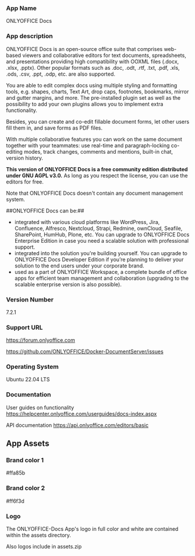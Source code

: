 ### App Name
ONLYOFFICE Docs

### App description

ONLYOFFICE Docs is an open-source office suite that comprises web-based viewers and collaborative editors for text documents, spreadsheets, and presentations providing high compatibility with OOXML files (.docx, .xlsx, .pptx). Other popular formats such as .doc, .odt, .rtf, .txt, .pdf, .xls, .ods, .csv, .ppt, .odp, etc. are also supported.

You are able to edit complex docs using multiple styling and formatting tools, e.g. shapes, charts, Text Art, drop caps, footnotes, bookmarks, mirror and gutter margins, and more. The pre-installed plugin set as well as the possibility to add your own plugins allows you to implement extra functionality.

Besides, you can create and co-edit fillable document forms, let other users fill them in, and save forms as PDF files.

With multiple collaborative features you can work on the same document together with your teammates: use real-time and paragraph-locking co-editing modes, track changes, comments and mentions, built-in chat, version history.

**This version of ONLYOFFICE Docs is a free community edition distributed under GNU AGPL v3.0.** As long as you respect the license, you can use the editors for free.

Note that ONLYOFFICE Docs doesn't contain any document management system.

##ONLYOFFICE Docs can be:##

* integrated with various cloud platforms like WordPress, Jira, Confluence, Alfresco, Nextcloud, Strapi, Redmine, ownCloud, Seafile, SharePoint, HumHub, Plone, etc. You can upgrade to ONLYOFFICE Docs Enterprise Edition in case you need a scalable solution with professional support.
* integrated into the solution you're building yourself. You can upgrade to ONLYOFFICE Docs Developer Edition if you’re planning to deliver your solution to the end users under your corporate brand.
* used as a part of ONLYOFFICE Workspace, a complete bundle of office apps for efficient team management and collaboration (upgrading to the scalable enterprise version is also possible).

### Version Number

7.2.1 

### Support URL

https://forum.onlyoffice.com

https://github.com/ONLYOFFICE/Docker-DocumentServer/issues

### Operating System

Ubuntu 22.04 LTS 

### Documentation

User guides on functionality https://helpcenter.onlyoffice.com/userguides/docs-index.aspx

API documentation https://api.onlyoffice.com/editors/basic

## App Assets

### Brand color 1

#ffa85b

### Brand color 2

#ff6f3d

### Logo

The ONLYOFFICE-Docs App's logo in full color and white are contained within the assets directory.

Also logos include in assets.zip
